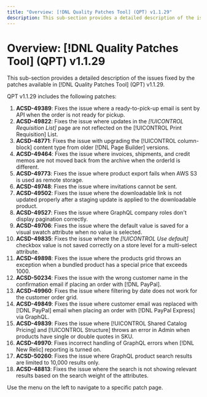 ```yaml
---
title: "Overview: [!DNL Quality Patches Tool] (QPT) v1.1.29"
description: This sub-section provides a detailed description of the issues fixed by the patches available in [!DNL Quality Patches Tool] (QPT) v1.1.29.
---
```

# Overview: [!DNL Quality Patches Tool] (QPT) v1.1.29

This sub-section provides a detailed description of the issues fixed by the patches available in [!DNL Quality Patches Tool] (QPT) v1.1.29. 

QPT v1.1.29 includes the following patches:

1. **ACSD-49389**: Fixes the issue where a ready-to-pick-up email is sent by API when the order is not ready for pickup.
1. **ACSD-49822**: Fixes the issue where updates in the *[!UICONTROL Requisition List]* page are not reflected on the [!UICONTROL Print Requisition] List.
1. **ACSD-48771**: Fixes the issue with upgrading the [!UICONTROL column-block] content type from older [!DNL Page Builder] versions.
1. **ACSD-49464**: Fixes the issue where invoices, shipments, and credit memos are not moved back from the archive when the orderId is different.
1. **ACSD-49773**: Fixes the issue where product export fails when AWS S3 is used as remote storage.
1. **ACSD-49748**: Fixes the issue where invitations cannot be sent.
1. **ACSD-49502**: Fixes the issue where the downloadable link is not updated properly after a staging update is applied to the downloadable product.
1. **ACSD-49527**: Fixes the issue where GraphQL company roles don't display pagination correctly.
1. **ACSD-49706**: Fixes the issue where the default value is saved for a visual swatch attribute when no value is selected.
1. **ACSD-49835**: Fixes the issue where the *[!UICONTROL Use default]* checkbox value is not saved correctly on a store level for a multi-select attribute.
1. **ACSD-49898**: Fixes the issue where the products grid throws an exception when a bundled product has a special price that exceeds 1000.
1. **ACSD-50234**: Fixes the issue with the wrong customer name in the confirmation email if placing an order with [!DNL PayPal].
1. **ACSD-49960**: Fixes the issue where filtering by date does not work for the customer order grid.
1. **ACSD-49849**: Fixes the issue where customer email was replaced with [!DNL PayPal] email when placing an order with [!DNL PayPal Express] via GraphQL.
1. **ACSD-49839**: Fixes the issue where [!UICONTROL Shared Catalog Pricing] and [!UICONTROL Structure] throws an error in Admin when products have single or double quotes in SKU.
1. **ACSD-49970**: Fixes incorrect handling of GraphQL errors when [!DNL New Relic] reporting is turned on.
1. **ACSD-50260**: Fixes the issue where GraphQL product search results are limited to 10,000 results only.
1. **ACSD-48813**: Fixes the issue where the search is not showing relevant results based on the search weight of the attributes.

Use the menu on the left to navigate to a specific patch page.
